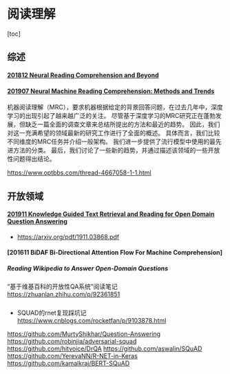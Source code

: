 # 阅读理解
[toc]

## 综述
#### [201812 Neural Reading Comprehension and Beyond]()

#### [201907 Neural Machine Reading Comprehension: Methods and Trends](http://arxiv.org/abs/1907.01118)
机器阅读理解（MRC），要求机器根据给定的背景回答问题，在过去几年中，深度学习的出现引起了越来越广泛的关注。 尽管基于深度学习的MRC研究正在蓬勃发展，但缺乏一篇全面的调查文章来总结所提出的方法和最近的趋势。 因此，我们对这一充满希望的领域最新的研究工作进行了全面的概述。 具体而言，我们比较不同维度的MRC任务并介绍一般架构。 我们进一步提供了流行模型中使用的最先进方法的分类。 最后，我们讨论了一些新的趋势，并通过描述该领域的一些开放性问题得出结论。

https://www.optbbs.com/thread-4667058-1-1.html

## 开放领域
#### [201911 Knowledge Guided Text Retrieval and Reading for Open Domain Question Answering]()
 - https://arxiv.org/pdf/1911.03868.pdf


 #### [201611 BiDAF Bi-Directional Attention Flow For Machine Comprehension]

##### Reading Wikipedia to Answer Open-Domain Questions
 “基于维基百科的开放性QA系统”阅读笔记    https://zhuanlan.zhihu.com/p/92361851


##### 
- SQUAD的rnet复现踩坑记 https://www.cnblogs.com/rocketfan/p/9103878.html



https://github.com/MurtyShikhar/Question-Answering
https://github.com/robinjia/adversarial-squad
https://github.com/hitvoice/DrQA
https://github.com/aswalin/SQuAD
https://github.com/YerevaNN/R-NET-in-Keras
https://github.com/kamalkraj/BERT-SQuAD





